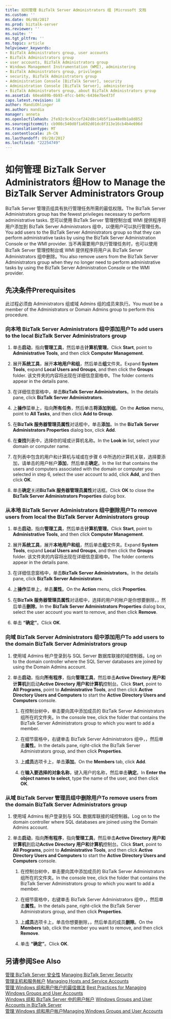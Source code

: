 ```yaml
---
title: 如何管理 BizTalk Server Administrators 组 |Microsoft 文档
ms.custom: ''
ms.date: 06/08/2017
ms.prod: biztalk-server
ms.reviewer: ''
ms.suite: ''
ms.tgt_pltfrm: ''
ms.topic: article
helpviewer_keywords:
- BizTalk Administrators group, user accounts
- BizTalk Administrators group
- user accounts, BizTalk Administrators group
- Windows Management Instrumentation (WMI), administering
- BizTalk Administrators group, privileges
- security, BizTalk Administrators group
- Administration Console [BizTalk Server], security
- Administration Console [BizTalk Server], administering
- BizTalk Administrators group, about BizTalk Administrators group
ms.assetid: 60ea689b-0b93-4fcc-b49c-6436e7be473f
caps.latest.revision: 18
author: MandiOhlinger
ms.author: mandia
manager: anneta
ms.openlocfilehash: 2fe92c9c43ccef242d8c14b5f1aa48e0b1a8d852
ms.sourcegitcommit: cb908c540d8f1a692d01dc8f313e16cb4b4e696d
ms.translationtype: MT
ms.contentlocale: zh-CN
ms.lasthandoff: 09/20/2017
ms.locfileid: "22254749"
---
```

# <a name="how-to-manage-the-biztalk-server-administrators-group"></a><span data-ttu-id="c4290-102">如何管理 BizTalk Server Administrators 组</span><span class="sxs-lookup"><span data-stu-id="c4290-102">How to Manage the BizTalk Server Administrators Group</span></span>
<span data-ttu-id="c4290-103">BizTalk Server 管理员组具有执行管理任务所需的最低权限。</span><span class="sxs-lookup"><span data-stu-id="c4290-103">The BizTalk Server Administrators group has the fewest privileges necessary to perform administrative tasks.</span></span> <span data-ttu-id="c4290-104">您可以使用 BizTalk Server 管理控制台或 WMI 提供程序将用户添加到 BizTalk Server Administrators 组中，以便用户可以执行管理任务。</span><span class="sxs-lookup"><span data-stu-id="c4290-104">You add users to the BizTalk Server Administrators group so that they can perform administrative tasks by using the BizTalk Server Administration Console or the WMI provider.</span></span> <span data-ttu-id="c4290-105">当不再需要用户执行管理任务时，也可以使用 BizTalk Server 管理控制台或 WMI 提供程序将用户从 BizTalk Server Administrators 组中删除。</span><span class="sxs-lookup"><span data-stu-id="c4290-105">You also remove users from the BizTalk Server Administrators group when they no longer need to perform administrative tasks by using the BizTalk Server Administration Console or the WMI provider.</span></span>  
  
## <a name="prerequisites"></a><span data-ttu-id="c4290-106">先决条件</span><span class="sxs-lookup"><span data-stu-id="c4290-106">Prerequisites</span></span>  
 <span data-ttu-id="c4290-107">此过程必须由 Administrators 组或域 Admins 组的成员来执行。</span><span class="sxs-lookup"><span data-stu-id="c4290-107">You must be a member of the Administrators or Domain Admins group to perform this procedure.</span></span>  
  
### <a name="to-add-users-to-the-local-biztalk-server-administrators-group"></a><span data-ttu-id="c4290-108">向本地 BizTalk Server Administrators 组中添加用户</span><span class="sxs-lookup"><span data-stu-id="c4290-108">To add users to the local BizTalk Server Administrators group</span></span>  
  
1.  <span data-ttu-id="c4290-109">单击**启动**，指向**管理工具**，然后单击**计算机管理**。</span><span class="sxs-lookup"><span data-stu-id="c4290-109">Click **Start**, point to **Administrative Tools**, and then click **Computer Management**.</span></span>  
  
2.  <span data-ttu-id="c4290-110">展开**系统工具**，展开**本地用户和组**，然后单击**组**文件夹。</span><span class="sxs-lookup"><span data-stu-id="c4290-110">Expand **System Tools**, expand **Local Users and Groups**, and then click the **Groups** folder.</span></span> <span data-ttu-id="c4290-111">该文件夹的内容将出现在详细信息窗格中。</span><span class="sxs-lookup"><span data-stu-id="c4290-111">The folder contents appear in the details pane.</span></span>  
  
3.  <span data-ttu-id="c4290-112">在详细信息窗格中，单击**BizTalk Server Administrators**。</span><span class="sxs-lookup"><span data-stu-id="c4290-112">In the details pane, click **BizTalk Server Administrators**.</span></span>  
  
4.  <span data-ttu-id="c4290-113">上**操作**菜单上，指向**所有任务**，然后单击**将添加到组**。</span><span class="sxs-lookup"><span data-stu-id="c4290-113">On the **Action** menu, point to **All Tasks**, and then click **Add to Group**.</span></span>  
  
5.  <span data-ttu-id="c4290-114">在**BizTalk 服务器管理员属性**对话框中，单击**添加**。</span><span class="sxs-lookup"><span data-stu-id="c4290-114">In the **BizTalk Server Administrators Properties** dialog box, click **Add**.</span></span>  
  
6.  <span data-ttu-id="c4290-115">在**查找**列表中，选择你的域或计算机名称。</span><span class="sxs-lookup"><span data-stu-id="c4290-115">In the **Look in** list, select your domain or computer name.</span></span>  
  
7.  <span data-ttu-id="c4290-116">在列表中包含的用户和计算机与域或在步骤 6 中所选的计算机关联，选择要添加，请单击的用户帐户**添加**，然后单击**确定**。</span><span class="sxs-lookup"><span data-stu-id="c4290-116">In the list that contains the users and computers associated with the domain or computer you selected in step 6, select the user account to add, click **Add**, and then click **OK**.</span></span>  
  
8.  <span data-ttu-id="c4290-117">单击**确定**关闭**BizTalk 服务器管理员属性**对话框。</span><span class="sxs-lookup"><span data-stu-id="c4290-117">Click **OK** to close the **BizTalk Server Administrators Properties** dialog box.</span></span>  
  
### <a name="to-remove-users-from-local-the-biztalk-server-administrators-group"></a><span data-ttu-id="c4290-118">从本地 BizTalk Server Administrators 组中删除用户</span><span class="sxs-lookup"><span data-stu-id="c4290-118">To remove users from local the BizTalk Server Administrators group</span></span>  
  
1.  <span data-ttu-id="c4290-119">单击**启动**，指向**管理工具**，然后单击**计算机管理**。</span><span class="sxs-lookup"><span data-stu-id="c4290-119">Click **Start**, point to **Administrative Tools**, and then click **Computer Management**.</span></span>  
  
2.  <span data-ttu-id="c4290-120">展开**系统工具**，展开**本地用户和组**，然后单击**组**文件夹。</span><span class="sxs-lookup"><span data-stu-id="c4290-120">Expand **System Tools**, expand **Local Users and Groups**, and then click the **Groups** folder.</span></span> <span data-ttu-id="c4290-121">该文件夹的内容将出现在详细信息窗格中。</span><span class="sxs-lookup"><span data-stu-id="c4290-121">The folder contents appear in the details pane.</span></span>  
  
3.  <span data-ttu-id="c4290-122">在详细信息窗格中，单击**BizTalk Server Administrators**。</span><span class="sxs-lookup"><span data-stu-id="c4290-122">In the details pane, click **BizTalk Server Administrators**.</span></span>  
  
4.  <span data-ttu-id="c4290-123">上**操作**菜单上，单击**属性**。</span><span class="sxs-lookup"><span data-stu-id="c4290-123">On the **Action** menu, click **Properties**.</span></span>  
  
5.  <span data-ttu-id="c4290-124">在**BizTalk 服务器管理员属性**对话框中，选择的用户的帐户是你想要删除，，然后单击**删除**。</span><span class="sxs-lookup"><span data-stu-id="c4290-124">In the **BizTalk Server Administrators Properties** dialog box, select the user account you want to remove, and then click **Remove**.</span></span>  
  
6.  <span data-ttu-id="c4290-125">单击 **“确定”**。</span><span class="sxs-lookup"><span data-stu-id="c4290-125">Click **OK**.</span></span>  
  
### <a name="to-add-users-to-the-domain-biztalk-server-administrators-group"></a><span data-ttu-id="c4290-126">向域 BizTalk Server Administrators 组中添加用户</span><span class="sxs-lookup"><span data-stu-id="c4290-126">To add users to the domain BizTalk Server Administrators group</span></span>  
  
1.  <span data-ttu-id="c4290-127">使用域 Admins 帐户登录到与 SQL Server 数据库联接的域控制器。</span><span class="sxs-lookup"><span data-stu-id="c4290-127">Log on to the domain controller where the SQL Server databases are joined by using the Domain Admins account.</span></span>  
  
2.  <span data-ttu-id="c4290-128">单击**启动**，指向**所有程序**，指向**管理工具**，然后单击**Active Directory 用户和计算机**到启动**Active Directory 用户和计算机**控制台。</span><span class="sxs-lookup"><span data-stu-id="c4290-128">Click **Start**, point to **All Programs**, point to **Administrative Tools**, and then click **Active Directory Users and Computers** to start the **Active Directory Users and Computers** console.</span></span>  
  
    1.  <span data-ttu-id="c4290-129">在控制台树中，单击要向其中添加成员的 BizTalk Server Administrators 组所在的文件夹。</span><span class="sxs-lookup"><span data-stu-id="c4290-129">In the console tree, click the folder that contains the BizTalk Server Administrators group to which you want to add a member.</span></span>  
  
    2.  <span data-ttu-id="c4290-130">在细节窗格中，右键单击 BizTalk Server Administrators 组中，，然后单击**属性**。</span><span class="sxs-lookup"><span data-stu-id="c4290-130">In the details pane, right-click the BizTalk Server Administrators group, and then click **Properties**.</span></span>  
  
    3.  <span data-ttu-id="c4290-131">上**成员**选项卡上，单击**添加**。</span><span class="sxs-lookup"><span data-stu-id="c4290-131">On the **Members** tab, click **Add**.</span></span>  
  
    4.  <span data-ttu-id="c4290-132">在**输入要选择的对象名称**，键入用户的名称，然后单击**确定**。</span><span class="sxs-lookup"><span data-stu-id="c4290-132">In **Enter the object names to select**, type the name of the user, and then click **OK**.</span></span>  
  
### <a name="to-remove-users-from-the-domain-biztalk-server-administrators-group"></a><span data-ttu-id="c4290-133">从域 BizTalk Server 管理员组中删除用户</span><span class="sxs-lookup"><span data-stu-id="c4290-133">To remove users from the domain BizTalk Server Administrators group</span></span>  
  
1.  <span data-ttu-id="c4290-134">使用域 Admins 帐户登录到与 SQL 数据库联接的域控制器。</span><span class="sxs-lookup"><span data-stu-id="c4290-134">Log on to the domain controller where SQL databases are joined using the Domain Admins account.</span></span>  
  
2.  <span data-ttu-id="c4290-135">单击**启动**，指向**所有程序**，指向**管理工具**，然后单击**Active Directory 用户和计算机**到启动**Active Directory 用户和计算机**控制台。</span><span class="sxs-lookup"><span data-stu-id="c4290-135">Click **Start**, point to **All Programs**, point to **Administrative Tools**, and then click **Active Directory Users and Computers** to start the **Active Directory Users and Computers** console.</span></span>  
  
    1.  <span data-ttu-id="c4290-136">在控制台树中，单击要向其中添加成员的 BizTalk Server Administrators 组所在的文件夹。</span><span class="sxs-lookup"><span data-stu-id="c4290-136">In the console tree, click the folder that contains the BizTalk Server Administrators group to which you want to add a member.</span></span>  
  
    2.  <span data-ttu-id="c4290-137">在细节窗格中，右键单击 BizTalk Server Administrators 组中，，然后单击**属性**。</span><span class="sxs-lookup"><span data-stu-id="c4290-137">In the details pane, right-click the BizTalk Server Administrators group, and then click **Properties**.</span></span>  
  
    3.  <span data-ttu-id="c4290-138">上**成员**选项卡上，单击你想要删除，，然后单击的成员**删除**。</span><span class="sxs-lookup"><span data-stu-id="c4290-138">On the **Members** tab, click the member you want to remove, and then click **Remove**.</span></span>  
  
    4.  <span data-ttu-id="c4290-139">单击 **“确定”**。</span><span class="sxs-lookup"><span data-stu-id="c4290-139">Click **OK**.</span></span>  
  
## <a name="see-also"></a><span data-ttu-id="c4290-140">另请参阅</span><span class="sxs-lookup"><span data-stu-id="c4290-140">See Also</span></span>  
 <span data-ttu-id="c4290-141">[管理 BizTalk Server 安全性](../core/managing-biztalk-server-security.md) </span><span class="sxs-lookup"><span data-stu-id="c4290-141">[Managing BizTalk Server Security](../core/managing-biztalk-server-security.md) </span></span>  
 <span data-ttu-id="c4290-142">[管理主机和服务帐户](../core/managing-hosts-and-service-accounts.md) </span><span class="sxs-lookup"><span data-stu-id="c4290-142">[Managing Hosts and Service Accounts](../core/managing-hosts-and-service-accounts.md) </span></span>  
 <span data-ttu-id="c4290-143">[管理 Windows 组和用户帐户的最佳做法](../core/best-practices-for-managing-windows-groups-and-user-accounts.md) </span><span class="sxs-lookup"><span data-stu-id="c4290-143">[Best Practices for Managing Windows Groups and User Accounts](../core/best-practices-for-managing-windows-groups-and-user-accounts.md) </span></span>  
 <span data-ttu-id="c4290-144">[Windows 组和 BizTalk Server 中的用户帐户](../core/windows-groups-and-user-accounts-in-biztalk-server.md) </span><span class="sxs-lookup"><span data-stu-id="c4290-144">[Windows Groups and User Accounts in BizTalk Server](../core/windows-groups-and-user-accounts-in-biztalk-server.md) </span></span>  
 [<span data-ttu-id="c4290-145">管理 Windows 组和用户帐户</span><span class="sxs-lookup"><span data-stu-id="c4290-145">Managing Windows Groups and User Accounts</span></span>](../core/managing-windows-groups-and-user-accounts.md)